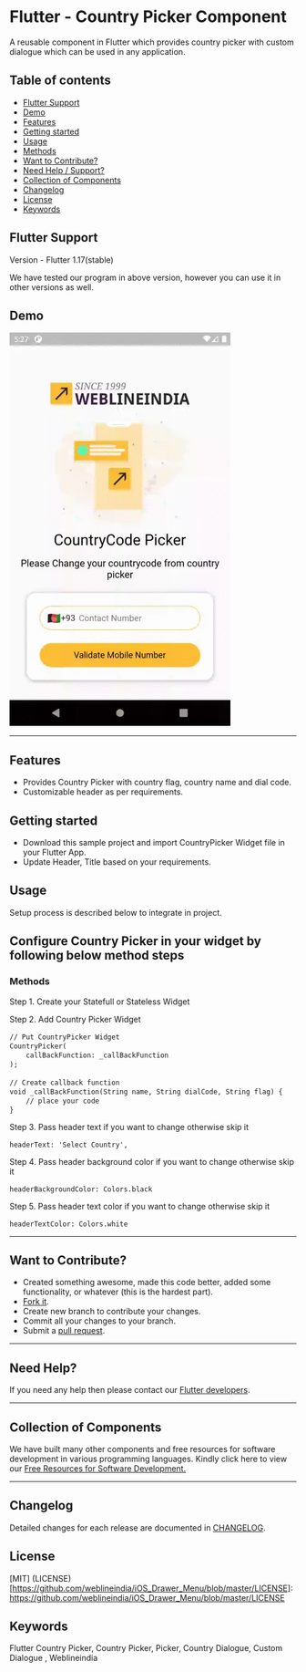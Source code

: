 # Flutter - Country Picker Component

A reusable component in Flutter which provides country picker with custom dialogue which can be used in any application. 

## Table of contents
- [Flutter Support](#Flutter-support)
- [Demo](#demo)
- [Features](#features)
- [Getting started](#getting-started)
- [Usage](#usage)
- [Methods](#methods)
- [Want to Contribute?](#want-to-contribute)
- [Need Help / Support?](#need-help)
- [Collection of Components](#collection-of-Components)
- [Changelog](#changelog)
- [License](#license)
- [Keywords](#Keywords)


## Flutter Support

Version - Flutter 1.17(stable)

We have tested our program in above version, however you can use it in other versions as well.


## Demo

[![](WLICountryPicker.gif)](http://git-ar.webline.local/Flutter/Flutter_CountryCode_Picker/blob/master/WLICountryPicker.gif)

------

## Features

* Provides Country Picker with country flag, country name and dial code. 
* Customizable header as per requirements.


## Getting started

* Download this sample project and import CountryPicker Widget file in your Flutter App. 
* Update Header, Title based on your requirements. 


## Usage

Setup process is described below to integrate in project.

## Configure Country Picker in your widget by following below method steps


### Methods

Step 1. Create your Statefull or Stateless Widget

Step 2. Add Country Picker Widget
       
    // Put CountryPicker Widget
    CountryPicker(
        callBackFunction: _callBackFunction
    );
       
    // Create callback function 
    void _callBackFunction(String name, String dialCode, String flag) {
        // place your code
    }
       

Step 3. Pass header text if you want to change otherwise skip it             
       
    headerText: 'Select Country',


Step 4. Pass header background color if you want to change otherwise skip it  

    headerBackgroundColor: Colors.black 


Step 5. Pass header text color if you want to change otherwise skip it 

    headerTextColor: Colors.white

------

## Want to Contribute?

- Created something awesome, made this code better, added some functionality, or whatever (this is the hardest part).
- [Fork it](http://help.github.com/forking/).
- Create new branch to contribute your changes.
- Commit all your changes to your branch.
- Submit a [pull request](http://help.github.com/pull-requests/).

------

## Need Help? 

If you need any help then please contact our [Flutter developers](https://www.weblineindia.com/flutter-cross-platform-mobile-app-development.html).

 ------
 
## Collection of Components

We have built many other components and free resources for software development in various programming languages. Kindly click here to view our [Free Resources for Software Development.](https://www.weblineindia.com/software-development-resources.html)
 
------

## Changelog

Detailed changes for each release are documented in [CHANGELOG](./CHANGELOG).

## License

[MIT] (LICENSE)
[https://github.com/weblineindia/iOS_Drawer_Menu/blob/master/LICENSE]: https://github.com/weblineindia/iOS_Drawer_Menu/blob/master/LICENSE

## Keywords

Flutter Country Picker, Country Picker, Picker, Country Dialogue, Custom Dialogue , Weblineindia
